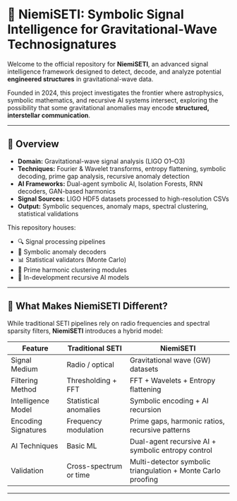 # 🌌 NiemiSETI: Symbolic Signal Intelligence for Gravitational-Wave Technosignatures

Welcome to the official repository for **NiemiSETI**, an advanced signal intelligence framework designed to detect, decode, and analyze potential **engineered structures** in gravitational-wave data.

Founded in 2024, this project investigates the frontier where astrophysics, symbolic mathematics, and recursive AI systems intersect, exploring the possibility that some gravitational anomalies may encode **structured, interstellar communication**.

---

## 🧠 Overview

- **Domain:** Gravitational-wave signal analysis (LIGO O1–O3)
- **Techniques:** Fourier & Wavelet transforms, entropy flattening, symbolic decoding, prime gap analysis, recursive anomaly detection
- **AI Frameworks:** Dual-agent symbolic AI, Isolation Forests, RNN decoders, GAN-based harmonics
- **Signal Sources:** LIGO HDF5 datasets processed to high-resolution CSVs
- **Output:** Symbolic sequences, anomaly maps, spectral clustering, statistical validations

This repository houses:
- 🔍 Signal processing pipelines
- 🧮 Symbolic anomaly decoders
- 📊 Statistical validators (Monte Carlo)
- 🧬 Prime harmonic clustering modules
- 🧠 In-development recursive AI models

---

## 🔬 What Makes NiemiSETI Different?

While traditional SETI pipelines rely on radio frequencies and spectral sparsity filters, **NiemiSETI** introduces a hybrid model:

| Feature                             | Traditional SETI          | NiemiSETI                          |
|-------------------------------------|---------------------------|------------------------------------|
| Signal Medium                       | Radio / optical           | Gravitational wave (GW) datasets  |
| Filtering Method                    | Thresholding + FFT        | FFT + Wavelets + Entropy flattening |
| Intelligence Model                  | Statistical anomalies     | Symbolic encoding + AI recursion  |
| Encoding Signatures                 | Frequency modulation      | Prime gaps, harmonic ratios, recursive patterns |
| AI Techniques                       | Basic ML                  | Dual-agent recursive AI + symbolic entropy control |
| Validation                          | Cross-spectrum or time     | Multi-detector symbolic triangulation + Monte Carlo proofing |

---

